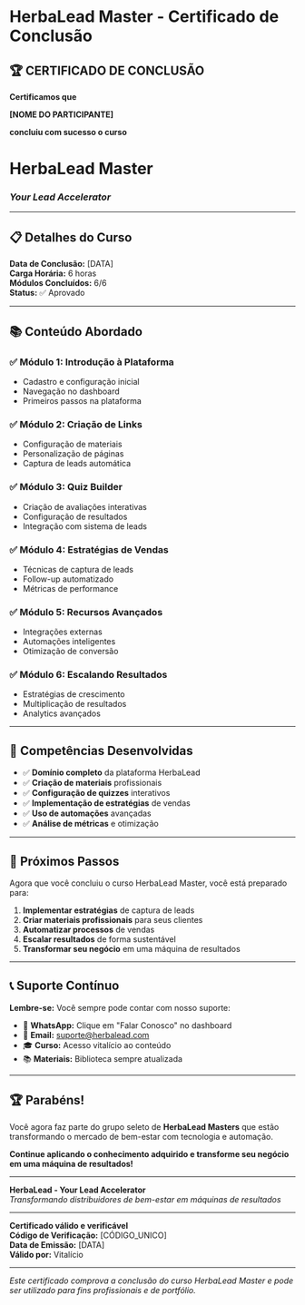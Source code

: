 # HerbaLead Master - Certificado de Conclusão

## 🏆 **CERTIFICADO DE CONCLUSÃO**

**Certificamos que**

**[NOME DO PARTICIPANTE]**

**concluiu com sucesso o curso**

# **HerbaLead Master**
### *Your Lead Accelerator*

---

## 📋 **Detalhes do Curso**

**Data de Conclusão:** [DATA]  
**Carga Horária:** 6 horas  
**Módulos Concluídos:** 6/6  
**Status:** ✅ Aprovado  

---

## 📚 **Conteúdo Abordado**

### ✅ **Módulo 1: Introdução à Plataforma**
- Cadastro e configuração inicial
- Navegação no dashboard
- Primeiros passos na plataforma

### ✅ **Módulo 2: Criação de Links**
- Configuração de materiais
- Personalização de páginas
- Captura de leads automática

### ✅ **Módulo 3: Quiz Builder**
- Criação de avaliações interativas
- Configuração de resultados
- Integração com sistema de leads

### ✅ **Módulo 4: Estratégias de Vendas**
- Técnicas de captura de leads
- Follow-up automatizado
- Métricas de performance

### ✅ **Módulo 5: Recursos Avançados**
- Integrações externas
- Automações inteligentes
- Otimização de conversão

### ✅ **Módulo 6: Escalando Resultados**
- Estratégias de crescimento
- Multiplicação de resultados
- Analytics avançados

---

## 🎯 **Competências Desenvolvidas**

- ✅ **Domínio completo** da plataforma HerbaLead
- ✅ **Criação de materiais** profissionais
- ✅ **Configuração de quizzes** interativos
- ✅ **Implementação de estratégias** de vendas
- ✅ **Uso de automações** avançadas
- ✅ **Análise de métricas** e otimização

---

## 🚀 **Próximos Passos**

Agora que você concluiu o curso HerbaLead Master, você está preparado para:

1. **Implementar estratégias** de captura de leads
2. **Criar materiais profissionais** para seus clientes
3. **Automatizar processos** de vendas
4. **Escalar resultados** de forma sustentável
5. **Transformar seu negócio** em uma máquina de resultados

---

## 📞 **Suporte Contínuo**

**Lembre-se:** Você sempre pode contar com nosso suporte:

- 💬 **WhatsApp:** Clique em "Falar Conosco" no dashboard
- 📧 **Email:** suporte@herbalead.com
- 🎓 **Curso:** Acesso vitalício ao conteúdo
- 📚 **Materiais:** Biblioteca sempre atualizada

---

## 🏆 **Parabéns!**

Você agora faz parte do grupo seleto de **HerbaLead Masters** que estão transformando o mercado de bem-estar com tecnologia e automação.

**Continue aplicando o conhecimento adquirido e transforme seu negócio em uma máquina de resultados!**

---

**HerbaLead - Your Lead Accelerator**  
*Transformando distribuidores de bem-estar em máquinas de resultados*

---

**Certificado válido e verificável**  
**Código de Verificação:** [CÓDIGO_UNICO]  
**Data de Emissão:** [DATA]  
**Válido por:** Vitalício  

---

*Este certificado comprova a conclusão do curso HerbaLead Master e pode ser utilizado para fins profissionais e de portfólio.*

















